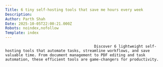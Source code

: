 ```yaml
---
Title: 6 tiny self-hosting tools that save me hours every week
Description: 
Author: Parth Shah
Date: 2025-10-05T22:00:21.000Z
Robots: noindex,nofollow
Template: index
---
```


                                            Discover 6 lightweight self-hosting tools that automate tasks, streamline workflows, and save valuable time. From document management to PDF editing and task automation, these efficient tools are game-changers for productivity.
                                        